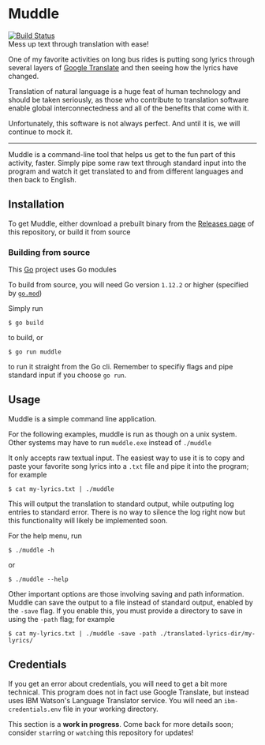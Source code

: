 # Muddle
[![Build Status](https://travis-ci.com/Spaceface16518/Muddle.svg?branch=master)](https://travis-ci.com/Spaceface16518/Muddle)  
Mess up text through translation with ease!

One of my favorite activities on long bus rides is putting song lyrics through several layers of [Google Translate](https://translate.google.com/) and then seeing how the lyrics have changed.

Translation of natural language is a huge feat of human technology and should be taken seriously, as those who contribute to translation software enable global interconnectedness and all of the benefits that come with it.

Unfortunately, this software is not always perfect. And until it is, we will continue to mock it.

* * *

Muddle is a command-line tool that helps us get to the fun part of this activity, faster. Simply pipe some raw text through standard input into the program and watch it get translated to and from different languages and then back to English.

## Installation

To get Muddle, either download a prebuilt binary from the [Releases page](https://github.com/Spaceface16518/Muddle/releases) of this repository, or build it from source

### Building from source

This [Go](https://golang.org/) project uses Go modules

To build from source, you will need Go version `1.12.2` or higher (specified by [`go.mod`](https://github.com/Spaceface16518/Muddle/blob/master/go.mod))

Simply run

```
$ go build
```

to build, or

```
$ go run muddle
```

to run it straight from the Go cli. Remember to specifiy flags and pipe standard input if you choose `go run`.

## Usage

Muddle is a simple command line application.

For the following examples, muddle is run as though on a unix system. Other systems may have to run `muddle.exe` instead of `./muddle`

It only accepts raw textual input. The easiest way to use it is to copy and paste your favorite song lyrics into a `.txt` file and pipe it into the program; for example

```
$ cat my-lyrics.txt | ./muddle
```

This will output the translation to standard output, while outputing log entries to standard error. There is no way to silence the log right now but this functionality will likely be implemented soon.

For the help menu, run

```
$ ./muddle -h
```

or

```
$ ./muddle --help
```

Other important options are those involving saving and path information. Muddle can save the output to a file instead of standard output, enabled by the `-save` flag. If you enable this, you must provide a directory to save in using the `-path` flag; for example

```
$ cat my-lyrics.txt | ./muddle -save -path ./translated-lyrics-dir/my-lyrics/
```

## Credentials

If you get an error about credentials, you will need to get a bit more technical. This program does not in fact use Google Translate, but instead uses IBM Watson's Language Translator service. You will need an `ibm-credentials.env` file in your working directory.

This section is a **work in progress**. Come back for more details soon; consider `star`ring or `watch`ing this repository for updates!
